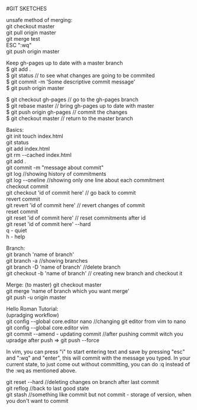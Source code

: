 #GIT SKETCHES 

unsafe method of merging:  
git checkout master  
git pull origin master  
git merge test  
ESC ":wq"  
git push origin master  
  
Keep gh-pages up to date with a master branch  
$ git add .  
$ git status // to see what changes are going to be commited  
$ git commit -m 'Some descriptive commit message'  
$ git push origin master  
  
$ git checkout gh-pages // go to the gh-pages branch  
$ git rebase master // bring gh-pages up to date with master  
$ git push origin gh-pages // commit the changes  
$ git checkout master // return to the master branch  
  
Basics:  
git init
touch index.html  
git status  
git add index.html  
git rm --cached index.html  
git add .  
git commit -m "message about commit"  
git log   //showing history of commitments  
git log --oneline //showing only one line about each commitment  
checkout commit  
git checkout 'id of commit here'  // go back to commit  
revert commit  
git revert 'id of commit here' // revert changes of commit  
reset commit  
git reset 'id of commit here' // reset commitments after id  
git reset 'id of commit here' --hard  
q - quiet  
h - help  

Branch:  
git branch 'name of branch'  
git branch -a  //showing branches  
git branch -D 'name of branch' //delete branch  
git checkout -b 'name of branch' // creating new branch and checkout it  

Merge: (to master) 
git checkout master  
git merge 'name of branch which you want merge'  
git push -u origin master


Hello Roman Tutorial:  
(upradging workflow)  
git config --global core.editor nano //changing git editor from vim to nano  
git config --global core.editor vim  
git commit --amend - updating commit //after pushing commit witch you upradge after push => git push --force  

In vim, you can press "i" to start entering text and save by pressing "esc" and ":wq" and "enter", this will commit with the message you typed. In your current state, to just come out without committing, you can do :q instead of the :wq as mentioned above.

git reset --hard //deleting changes on branch after last commit  
git reflog //back to last good state  
git stash //something like commit but not commit - storage of version, when you don't want to commit  